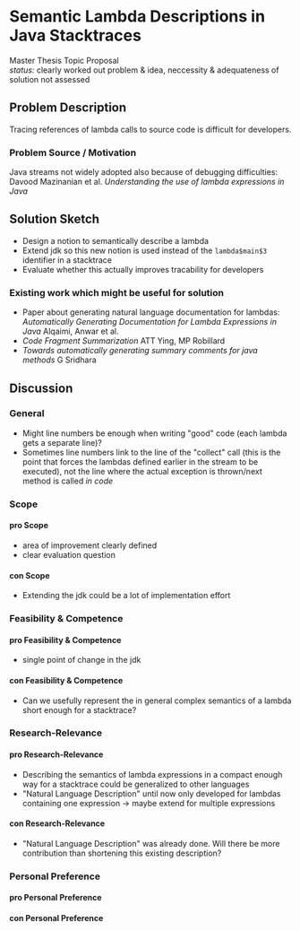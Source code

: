 # Semantic Lambda Descriptions in Java Stacktraces

Master Thesis Topic Proposal  
*status:* clearly worked out problem & idea, neccessity & adequateness of solution not assessed

## Problem Description

Tracing references of lambda calls to source code is difficult for developers.

### Problem Source / Motivation

Java streams not widely adopted also because of debugging difficulties: Davood Mazinanian et al. *Understanding the use of lambda expressions in Java*

## Solution Sketch

+ Design a notion to semantically describe a lambda
+ Extend jdk so this new notion is used instead of the `lambda$main$3` identifier in a stacktrace
+ Evaluate whether this actually improves tracability for developers

### Existing work which might be useful for solution

+ Paper about generating natural language documentation for lambdas: *Automatically Generating Documentation for Lambda Expressions in Java* Alqaimi, Anwar et al.
+ *Code Fragment Summarization* ATT Ying, MP Robillard
+ *Towards automatically generating summary comments for java methods*
G Sridhara

## Discussion

### General

+ Might line numbers be enough when writing "good" code (each lambda gets a separate line)?
+ Sometimes line numbers link to the line of the "collect" call (this is the point that forces the lambdas defined earlier in the stream to be executed), not the line where the actual exception is thrown/next method is called *in code*

### Scope

#### pro Scope

+ area of improvement clearly defined
+ clear evaluation question

#### con Scope

+ Extending the jdk could be a lot of implementation effort

### Feasibility & Competence

#### pro Feasibility & Competence

+ single point of change in the jdk

#### con Feasibility & Competence

+ Can we usefully represent the in general complex semantics of a lambda short enough for a stacktrace?

### Research-Relevance

#### pro Research-Relevance

+ Describing the semantics of lambda expressions in a compact enough way for a stacktrace could be generalized to other languages
+ "Natural Language Description" until now only developed for lambdas containing one expression → maybe extend for multiple expressions

#### con Research-Relevance

+ "Natural Language Description" was already done. Will there be more contribution than shortening this existing description?

### Personal Preference

#### pro Personal Preference

#### con Personal Preference
